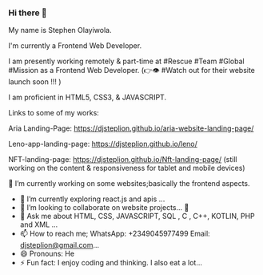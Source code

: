 ### Hi there 👋

My name is  Stephen Olayiwola.

I'm currently  a Frontend Web Developer.

I am presently working remotely & part-time at #Rescue #Team #Global #Mission  as a Frontend Web Developer.
(👉👁 #Watch out for their website launch soon !!! )

I am proficient in HTML5, CSS3, & JAVASCRIPT.



Links to some of my works:

Aria Landing-Page: https://djsteplion.github.io/aria-website-landing-page/

Leno-app-landing-page: https://djsteplion.github.io/leno/

NFT-landing-page: https://djsteplion.github.io/Nft-landing-page/
(still working on the content & responsiveness for tablet and mobile devices)



<!--
**Djsteplion/Djsteplion** is a ✨ _special_ ✨ repository because its `README.md` (this file) appears on your GitHub profile.

Here are some ideas to get you started 
- 🔭 I’m currently working on ...
- 🌱 I’m currently learning ...
- 👯 I’m looking to collaborate on ...
- 🤔 I’m looking for help with ...
- 💬 Ask me about ...
- 📫 How to reach me: ...
- 😄 Pronouns: ...
- ⚡ Fun fact: ...
-->


🔭 I’m currently working on some websites;basically the frontend aspects.
- 🌱 I’m currently exploring react.js and  apis ...
- 👯 I’m looking to collaborate on website projects...
  🤔 
- 💬 Ask me about  HTML, CSS, JAVASCRIPT, SQL , C , C++, KOTLIN, PHP and XML ...
- 📫 How to reach me; WhatsApp: +2349045977499   Email: djsteplion@gmail.com...
- 😄 Pronouns: He
- ⚡ Fun fact: I enjoy coding and thinking. I also eat a lot...
